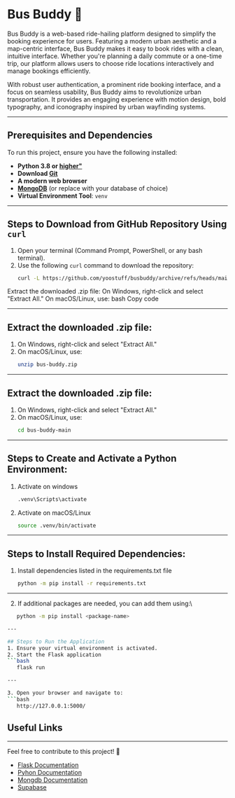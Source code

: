 # Bus Buddy 🚌

Bus Buddy is a web-based ride-hailing platform designed to simplify the booking experience for users. Featuring a modern urban aesthetic and a map-centric interface, Bus Buddy makes it easy to book rides with a clean, intuitive interface. Whether you're planning a daily commute or a one-time trip, our platform allows users to choose ride locations interactively and manage bookings efficiently.

With robust user authentication, a prominent ride booking interface, and a focus on seamless usability, Bus Buddy aims to revolutionize urban transportation. It provides an engaging experience with motion design, bold typography, and iconography inspired by urban wayfinding systems.

---

## Prerequisites and Dependencies
To run this project, ensure you have the following installed:
- **Python 3.8 or <a href="https://www.python.org/downloads/">higher"</a>**
- **Download <a href="https://git-scm.com/downloads">Git<a/>**
- **A modern web browser**
- **<a href="https://www.mongodb.com/lp/cloud/atlas/try4-reg?utm_source=bing&utm_campaign=search_bs_pl_evergreen_atlas_core_prosp-brand_gic-null_emea-za_ps-all_desktop_eng_lead&utm_term=download%20mongodb%20atlas&utm_medium=cpc_paid_search&utm_ad=e&utm_ad_campaign_id=415204555&adgroup=1218259353516042&msclkid=07f4b80fe0121337a923df4673fe05ff">MongoDB</a>** (or replace with your database of choice)
- **Virtual Environment Tool**: `venv`

---

## Steps to Download from GitHub Repository Using `curl`

1. Open your terminal (Command Prompt, PowerShell, or any bash terminal).
2. Use the following `curl` command to download the repository:
   ```bash
   curl -L https://github.com/yoostuff/busbuddy/archive/refs/heads/main.zip -o bus-buddy.zip

Extract the downloaded .zip file:
On Windows, right-click and select "Extract All."
On macOS/Linux, use:
bash
Copy code

---

## Extract the downloaded .zip file:

1. On Windows, right-click and select "Extract All."
2. On macOS/Linux, use:
   ```bash
   unzip bus-buddy.zip

---

## Extract the downloaded .zip file:

1. On Windows, right-click and select "Extract All."
2. On macOS/Linux, use:
   ```bash
   cd bus-buddy-main

---

## Steps to Create and Activate a Python Environment:
1. Activate on windows
   ```bash
   .venv\Scripts\activate

2. Activate on macOS/Linux
   ```bash
   source .venv/bin/activate
   
---

## Steps to Install Required Dependencies:
1. Install dependencies listed in the requirements.txt file
   ```bash
   python -m pip install -r requirements.txt

---

2. If additional packages are needed, you can add them using:\
```bash
   python -m pip install <package-name>

---

## Steps to Run the Application
1. Ensure your virtual environment is activated.
2. Start the Flask application
```bash
   flask run

---

3. Open your browser and navigate to:
```bash
   http://127.0.0.1:5000/

```

## Useful Links
-----
Feel free to contribute to this project! 🚀 
 - <a href="https://flask.palletsprojects.com/en/stable/">Flask Documentation</a>
 - <a href="https://www.bing.com/search?q=Python+Official+Website&FORM=SSQNT1&PC=U531">Pyhon Documentation</a>
 - <a href="https://www.mongodb.com/docs/">Mongdb Documentation</a>
 -  <a href="https://supabase.com/docs">Supabase</a>
